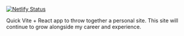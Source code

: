 [![Netlify Status](https://api.netlify.com/api/v1/badges/ad7627c8-1c75-43e1-97c9-18ac93c20bf1/deploy-status)](https://app.netlify.com/sites/celadon-daffodil-54f813/deploys)

Quick Vite + React app to throw together a personal site. This site will continue to grow alongside my career and experience.
